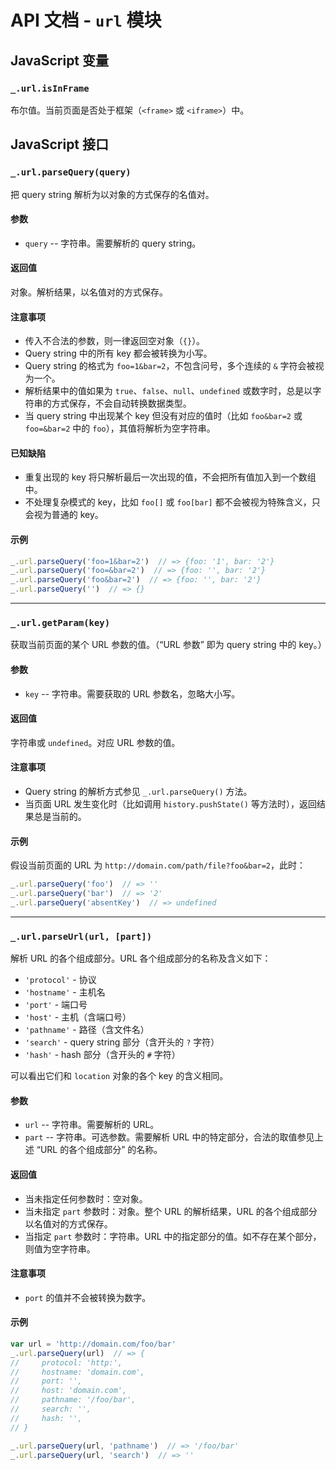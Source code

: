 # API 文档 - `url` 模块

## JavaScript 变量<a name="js-var"></a>

### `_.url.isInFrame`<a name="js-var-isInFrame"></a>

布尔值。当前页面是否处于框架（`<frame>` 或 `<iframe>`）中。

## JavaScript 接口<a name="js-api"></a>

### `_.url.parseQuery(query)`<a name="js-api-parseQuery"></a>

把 query string 解析为以对象的方式保存的名值对。

#### 参数

* `query` -- 字符串。需要解析的 query string。

#### 返回值

对象。解析结果，以名值对的方式保存。

#### 注意事项

* 传入不合法的参数，则一律返回空对象（`{}`）。
* Query string 中的所有 key 都会被转换为小写。
* Query string 的格式为 `foo=1&bar=2`，不包含问号，多个连续的 `&` 字符会被视为一个。
* 解析结果中的值如果为 `true`、`false`、`null`、`undefined` 或数字时，总是以字符串的方式保存，不会自动转换数据类型。
* 当 query string 中出现某个 key 但没有对应的值时（比如 `foo&bar=2` 或 `foo=&bar=2` 中的 `foo`），其值将解析为空字符串。

#### 已知缺陷

* 重复出现的 key 将只解析最后一次出现的值，不会把所有值加入到一个数组中。
* 不处理复杂模式的 key，比如 `foo[]` 或 `foo[bar]` 都不会被视为特殊含义，只会视为普通的 key。

#### 示例

```js
_.url.parseQuery('foo=1&bar=2')  // => {foo: '1', bar: '2'}
_.url.parseQuery('foo=&bar=2')  // => {foo: '', bar: '2'}
_.url.parseQuery('foo&bar=2')  // => {foo: '', bar: '2'}
_.url.parseQuery('')  // => {}
```

***

### `_.url.getParam(key)`<a name="js-api-getParam"></a>

获取当前页面的某个 URL 参数的值。（“URL 参数” 即为 query string 中的 key。）

#### 参数

* `key` -- 字符串。需要获取的 URL 参数名，忽略大小写。

#### 返回值

字符串或 `undefined`。对应 URL 参数的值。

#### 注意事项

* Query string 的解析方式参见 `_.url.parseQuery()` 方法。
* 当页面 URL 发生变化时（比如调用 `history.pushState()` 等方法时），返回结果总是当前的。

#### 示例

假设当前页面的 URL 为 `http://domain.com/path/file?foo&bar=2`，此时：

```js
_.url.parseQuery('foo')  // => ''
_.url.parseQuery('bar')  // => '2'
_.url.parseQuery('absentKey')  // => undefined
```

***

### `_.url.parseUrl(url, [part])`<a name="js-api-parseUrl"></a>

解析 URL 的各个组成部分。URL 各个组成部分的名称及含义如下：

* `'protocol'` - 协议
* `'hostname'` - 主机名
* `'port'` - 端口号
* `'host'` - 主机（含端口号）
* `'pathname'` - 路径（含文件名）
* `'search'` - query string 部分（含开头的 `?` 字符）
* `'hash'` - hash 部分（含开头的 `#` 字符）

可以看出它们和 `location` 对象的各个 key 的含义相同。

#### 参数

* `url` -- 字符串。需要解析的 URL。
* `part` -- 字符串。可选参数。需要解析 URL 中的特定部分，合法的取值参见上述 “URL 的各个组成部分” 的名称。

#### 返回值

* 当未指定任何参数时：空对象。
* 当未指定 `part` 参数时：对象。整个 URL 的解析结果，URL 的各个组成部分以名值对的方式保存。
* 当指定 `part` 参数时：字符串。URL 中的指定部分的值。如不存在某个部分，则值为空字符串。

#### 注意事项

* `port` 的值并不会被转换为数字。

#### 示例

```js
var url = 'http://domain.com/foo/bar'
_.url.parseQuery(url)  // => {
//     protocol: 'http:',
//     hostname: 'domain.com',
//     port: '',
//     host: 'domain.com',
//     pathname: '/foo/bar',
//     search: '',
//     hash: '',
// }

_.url.parseQuery(url, 'pathname')  // => '/foo/bar'
_.url.parseQuery(url, 'search')  // => ''
```
